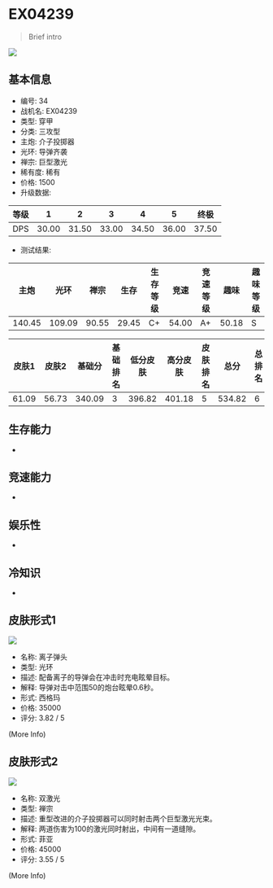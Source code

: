# EX04239

> Brief intro

<img src="/ships/ship_34.png" style={{zoom:1}}/>

## 基本信息

- 编号: 34
- 战机名: EX04239
- 类型: 穿甲
- 分类: 三攻型
- 主炮: 介子投掷器
- 光环: 导弹齐袭
- 禅宗: 巨型激光
- 稀有度: 稀有
- 价格: 1500
- 升级数据: 

| 等级 | 1 | 2 | 3 | 4 | 5 | 终极 |
|--|--|--|--|--|--|--|
| DPS | 30.00 | 31.50 | 33.00 | 34.50 | 36.00 | 37.50 |

- 测试结果: 

| 主炮 | 光环 | 禅宗 | 生存 | 生存等级 | 竞速 | 竞速等级 | 趣味 | 趣味等级 |
|--|--|--|--|--|--|--|--|--|
| 140.45 | 109.09 | 90.55 | 29.45 | C+ | 54.00 | A+ | 50.18 | S |

| 皮肤1 | 皮肤2 | 基础分 | 基础排名 | 低分皮肤 | 高分皮肤 | 皮肤排名 | 总分 | 总排名 |
|--|--|--|--|--|--|--|--|--|
| 61.09 | 56.73 | 340.09 | 3 | 396.82 | 401.18 | 5 | 534.82 | 6 |

## 生存能力

-

## 竞速能力

-

## 娱乐性

-

## 冷知识

-

## 皮肤形式1

<img src="/ships/ship_34_apex_1.png" style={{zoom:1}}/>

- 名称: 离子弹头
- 类型: 光环
- 描述: 配备离子的导弹会在冲击时充电眩晕目标。
- 解释: 导弹对击中范围50的炮台眩晕0.6秒。
- 形式: 西格玛
- 价格: 35000
- 评分: 3.82 / 5

(More Info)

## 皮肤形式2

<img src="/ships/ship_34_apex_2.png" style={{zoom:1}}/>

- 名称: 双激光
- 类型: 禅宗
- 描述: 重型改进的介子投掷器可以同时射击两个巨型激光光束。
- 解释: 两道伤害为100的激光同时射出，中间有一道缝隙。
- 形式: 菲亚
- 价格: 45000
- 评分: 3.55 / 5

(More Info)
